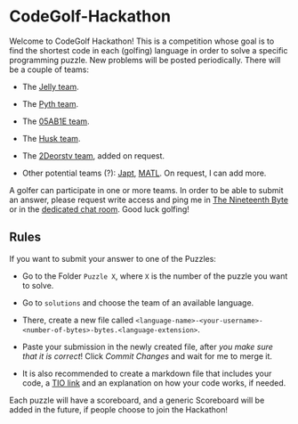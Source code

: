 # CodeGolf-Hackathon

Welcome to CodeGolf Hackathon! This is a competition whose goal is to find the shortest code in each (golfing) language in order to solve a specific programming puzzle. New problems will be posted periodically. There will be a couple of teams:

 - The [Jelly team](https://github.com/DennisMitchell/jelly).
 
 - The [Pyth team](https://github.com/isaacg1/pyth).
 
 - The [05AB1E team](https://github.com/Adriandmen/05AB1E).
 
 - The [Husk team](https://github.com/barbuz/Husk).
 
 - The [2Deorstv team](https://github.com/SatansSon/2Deorstv), added on request.
 
 - Other potential teams (?): [Japt](https://github.com/ETHproductions/japt/), [MATL](https://github.com/lmendo/MATL). On request, I can add more.

A golfer can participate in one or more teams. In order to be able to submit an answer, please request write access and ping me in [The Nineteenth Byte](https://chat.stackexchange.com/rooms/240/the-nineteenth-byte) or in the [dedicated chat room](https://chat.stackexchange.com/rooms/65697/codegolf-hackathon). Good luck golfing!

## Rules

If you want to submit your answer to one of the Puzzles:

- Go to the Folder `Puzzle X`, where `X` is the number of the puzzle you want to solve.

- Go to `solutions` and choose the team of an available language.

- There, create a new file called `<language-name>-<your-username>-<number-of-bytes>-bytes.<language-extension>`.

- Paste your submission in the newly created file, after *you make sure that it is correct*! Click *Commit Changes* and wait for me to merge it. 

- It is also recommended to create a markdown file that includes your code, a [TIO link](https://tio.run) and an explanation on how your code works, if needed.

Each puzzle will have a scoreboard, and a generic Scoreboard will be added in the future, if people choose to join the Hackathon!
